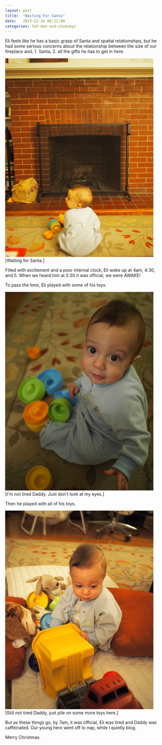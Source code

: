 ```yaml
---
layout: post
title:  "Waiting For Santa"
date:   2013-12-24 06:21:00
categories: fat-men-and-chimneys
---
```



Eli feels like he has a basic grasp of Santa and spatial relationships, but he had some serious concerns about the relationship between the size of our fireplace and; 1. Santa, 2. all the gifts he has to get in here.

![](/images/PC240283.png "Waiting for Santa")
\[Waiting for Santa.\]

Filled with excitement and a poor internal clock, Eli woke up at 4am, 4:30, and 5. When we heard him at 5:30 it was official, we were AWAKE!

To pass the time, Eli played with some of his toys.

![](/images/PC240297.png "Toy Subset.")
\[I'm not tired Daddy. Just don't look at my eyes.\]

Then he played with all of his toys.

![](/images/PC240351.png "All toys.")
\[Still not tired Daddy, just pile on some more toys here.\]

But as these things go, by 7am, it was official, Eli was tired and Daddy was caffeinated. Our young hero went off to nap, while I quietly blog.

Merry Christmas.